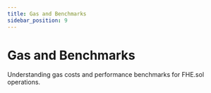 ```yaml
---
title: Gas and Benchmarks
sidebar_position: 9
---
```


# Gas and Benchmarks

Understanding gas costs and performance benchmarks for FHE.sol operations.
